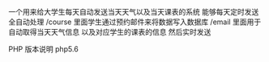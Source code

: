 一个用来给大学生每天自动发送当天天气以及当天课表的系统 
能够每天定时发送   全自动处理 
/course  里面学生通过预约邮件来将数据写入数据库
/email   里面用于自动取得当天天气信息 以及对应学生的课表的信息  然后实时发送


PHP 版本说明  php5.6
